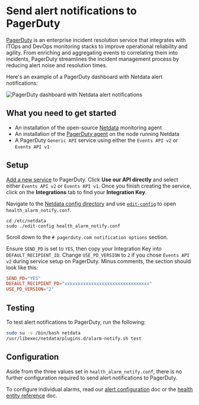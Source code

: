 <!--
title: "Send alert notifications to PagerDuty"
description: "Send alerts to your PagerDuty dashboard any time an anomaly or performance issue strikes a node in your infrastructure."
sidebar_label: "PagerDuty"
custom_edit_url: https://github.com/netdata/netdata/edit/master/health/notifications/pagerduty/README.md
-->

# Send alert notifications to PagerDuty

[PagerDuty](https://www.pagerduty.com/company/) is an enterprise incident resolution service that integrates with ITOps
and DevOps monitoring stacks to improve operational reliability and agility. From enriching and aggregating events to
correlating them into incidents, PagerDuty streamlines the incident management process by reducing alert noise and
resolution times.

Here's an example of a PagerDuty dashboard with Netdata alert notifications:

![PagerDuty dashboard with Netdata alert
notifications](https://user-images.githubusercontent.com/1153921/118317133-872a4100-b4ac-11eb-9cf1-70414aba010f.png)

## What you need to get started

- An installation of the open-source [Netdata](/docs/get-netdata.mdx) monitoring agent
- An installation of the [PagerDuty agent](https://www.pagerduty.com/docs/guides/agent-install-guide/) on the node
  running Netdata
- A PagerDuty `Generic API` service using either the `Events API v2` or `Events API v1`

## Setup

[Add a new
service](https://support.pagerduty.com/docs/services-and-integrations#section-configuring-services-and-integrations) to
PagerDuty. Click **Use our API directly** and select either `Events API v2` or `Events API v1`. Once you finish creating
the service, click on the **Integrations** tab to find your **Integration Key**.

Navigate to the [Netdata config directory](/docs/configure/nodes.md#the-netdata-config-directory) and use
[`edit-config`](/docs/configure/nodes.md#use-edit-config-to-edit-configuration-files) to open
`health_alarm_notify.conf`.

```
cd /etc/netdata
sudo ./edit-config health_alarm_notify.conf
```

Scroll down to the `# pagerduty.com notification options` section.

Ensure `SEND_PD` is set to `YES`, then copy your Integration Key into `DEFAULT_RECIPIENT_ID`. Change `USE_PD_VERSION` to
`2` if you chose `Events API v2` during service setup on PagerDuty. Minus comments, the section should look like this:

```conf
SEND_PD="YES"
DEFAULT_RECIPIENT_PD="xxxxxxxxxxxxxxxxxxxxxxxxxxxxxxxx"
USE_PD_VERSION="2"
```

## Testing

To test alert notifications to PagerDuty, run the following:

```bash
sudo su -s /bin/bash netdata
/usr/libexec/netdata/plugins.d/alarm-notify.sh test
```

## Configuration

Aside from the three values set in `health_alarm_notify.conf`, there is no further configuration required to send alert 
notifications to PagerDuty.

To configure individual alarms, read our [alert configuration](/docs/monitor/configure-alarms.md) doc or the [health 
entity reference](/health/REFERENCE.md) doc.
